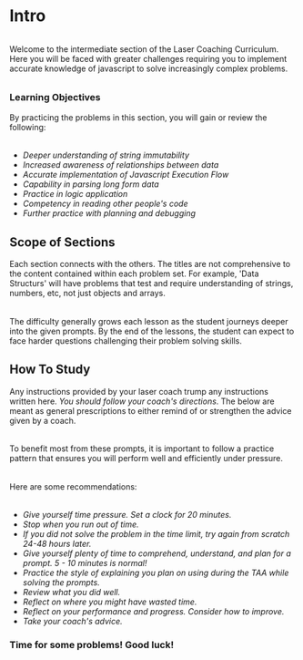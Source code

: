 # Intro

######
Welcome to the intermediate section of the Laser Coaching Curriculum. Here you will be faced with greater challenges requiring you to implement accurate knowledge of javascript to solve increasingly complex problems. 
######
### Learning Objectives
By practicing the problems in this section, you will gain or review the following:
###### 
* *Deeper understanding of string immutability*
* *Increased awareness of relationships between data*
* *Accurate implementation of Javascript Execution Flow*
* *Capability in parsing long form data*
* *Practice in logic application*
* *Competency in reading other people's code*
* *Further practice with planning and debugging*

## Scope of Sections

Each section connects with the others. The titles are not comprehensive to the content contained within each problem set. For example, 'Data Structurs' will have problems that test and require understanding of strings, numbers, etc, not just objects and arrays. 
######
The difficulty generally grows each lesson as the student journeys deeper into the given prompts. By the end of the lessons, the student can expect to face harder questions challenging their problem solving skills.

## How To Study

Any instructions provided by your laser coach trump any instructions written here. *You should follow your coach's directions*. The below are meant as general prescriptions to either remind of or strengthen the advice given by a coach.
######
To benefit most from these prompts, it is important to follow a practice pattern that ensures you will perform well and efficiently under pressure.
######
Here are some recommendations:
######
* *Give yourself time pressure. Set a clock for 20 minutes.*
* *Stop when you run out of time.*
* *If you did not solve the problem in the time limit, try again from scratch 24-48 hours later.*
* *Give yourself plenty of time to comprehend, understand, and plan for a prompt. 5 - 10 minutes is normal!*
* *Practice the style of explaining you plan on using during the TAA while solving the prompts.*
* *Review what you did well.* 
* *Reflect on where you might have wasted time.*
* *Reflect on your performance and progress. Consider how to improve.*
* *Take your coach's advice.*


### Time for some problems! Good luck!





